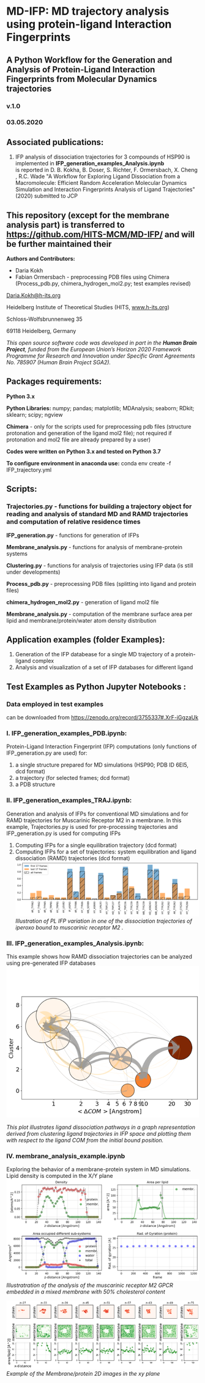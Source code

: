 # MD-IFP: MD trajectory analysis using protein-ligand Interaction Fingerprints
## A Python Workflow for the Generation and Analysis of Protein-Ligand Interaction Fingerprints from Molecular Dynamics trajectories
### v.1.0
### 03.05.2020

## Associated publications: 
   1. IFP analysis of dissociation trajectories for 3 compounds of HSP90 is implemented in __IFP_generation_examples_Analysis.ipynb__  
   is reported in  D. B. Kokha, B. Doser, S. Richter, F. Ormersbach, X. Cheng , R.C. Wade  "A Workflow for Exploring Ligand Dissociation from a Macromolecule: Efficient Random Acceleration Molecular Dynamics Simulation and Interaction Fingerprints Analysis of Ligand Trajectories" (2020) submitted to JCP  
   
   
## This repository (except for the membrane analysis part) is transferred to https://github.com/HITS-MCM/MD-IFP/ and will be further maintained their

__Authors and Contributors:__

* Daria Kokh
* Fabian Ormersbach - preprocessing PDB files using Chimera (Process_pdb.py, chimera_hydrogen_mol2.py; test examples revised) 


Daria.Kokh@h-its.org

Heidelberg Institute of Theoretical Studies (HITS, www.h-its.org)

Schloss-Wolfsbrunnenweg 35

69118 Heidelberg, Germany
    

*This open source software code was developed in part in the __Human Brain Project__, funded from the European Union’s Horizon 2020 Framework Programme for Research and Innovation under Specific Grant Agreements  No. 785907 (Human Brain Project  SGA2).*

## __Packages requirements:__
__Python 3.x__

__Python Libraries:__ numpy;    pandas;  matplotlib;  MDAnalysis;  seaborn; RDkit; sklearn;  scipy; ngview 

__Chimera__ - only for the scripts used for preprocessing pdb files (structure protonation and generation of the ligand mol2 file); not required if protonation and mol2 file are already prepared by a user)
    
__Codes were written on Python 3.x and tested on Python 3.7__

__To configure environment in anaconda use:__
conda env create -f IFP_trajectory.yml



## Scripts:


### __Trajectories.py__  - functions for building a trajectory object for reading and analysis of standard MD and RAMD trajectories and computation of relative residence times

__IFP_generation.py__  -  functions for generation of IFPs

__Membrane_analysis.py__ - functions for analysis of membrane-protein systems 

__Clustering.py__   - functions for analysis of trajectories using IFP data   (is still under developments)

__Process_pdb.py__   - preprocessing PDB files (splitting into ligand and protein files)

__chimera_hydrogen_mol2.py__  - generation of ligand mol2 file

__Membrane_analysis.py__ - computation of the membrane surface area per lipid and membrane/protein/water atom density distribution  

       
## Application examples (folder Examples):

   1. Generation of the IFP databease for a single MD trajectory of a protein-ligand complex
   2. Analysis and visualization of a set of IFP databases for different ligand 

## Test Examples as Python Jupyter Notebooks :

### Data employed in test examples 
   can be downloaded from  https://zenodo.org/record/3755337#.XrF-iGgzaUk

### I. __IFP_generation_examples_PDB.ipynb:__

Protein-Ligand Interaction Fingerprint (IFP) computations (only functions of IFP_generation.py are used) for:
   1. a single structure prepared for MD simulations (HSP90; PDB ID 6EI5, dcd format)
   2. a trajectory (for selected frames; dcd format)
   3. a PDB structure


### II. __IFP_generation_examples_TRAJ.ipynb:__ 

Generation and analysis of IFPs for conventional MD simulations and for RAMD trajectories for Muscarinic Receptor M2 in a membrane.  In this example,  Trajectories.py is used for pre-processing trajectories and IFP_generation.py is used for computing IFPs
   1. Computing IFPs for a single equilibration trajectory (dcd format)
   3. Computing IFPs for a set of trajectories: system equilibration and ligand dissociation (RAMD) trajectories (dcd format)
![HSP90](/images/ifp_RAMD_4MQT.png)
*Illustration of PL IFP variation in one of the dissociation trajectories of iperoxo bound to muscarinic receptor M2 .*


### III. __IFP_generation_examples_Analysis.ipynb:__ 

This example shows how RAMD dissociation trajectories can be analyzed using pre-generated IFP databases 
![HSP90](/images/cluster-traj.png)

*This plot illustrates ligand dissociation pathways in a graph representation derived from clustering ligand trajectories in IFP space and plotting them with respect to the ligand COM from the initial bound position.*
   
   
### IV. __membrane_analysis_example.ipynb__

Exploring the behavior of a membrane-protein system in MD simulations. Lipid density is computed in the X/Y plane 
![HSP90](/images/Membrane.png)
*Illustratration of the analysis of the muscarinic receptor M2 GPCR embedded in a mixed membrane with 50% cholesterol content*


![HSP90](/images/membrane_analysis.png)
*Example of the  Membrane/protein  2D images in the xy plane*
